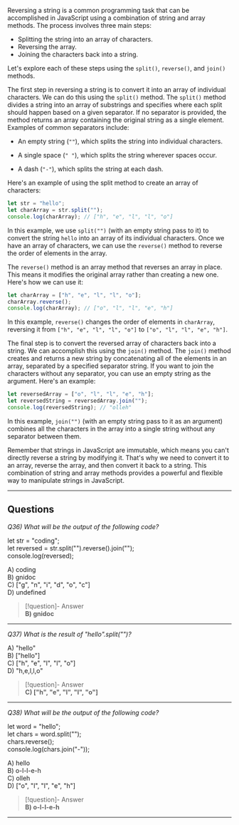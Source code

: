 Reversing a string is a common programming task that can be accomplished in JavaScript using a combination of string and array methods. The process involves three main steps:

*   Splitting the string into an array of characters.
*   Reversing the array.
*   Joining the characters back into a string.

Let's explore each of these steps using the `split()`, `reverse()`, and `join()` methods.

The first step in reversing a string is to convert it into an array of individual characters. We can do this using the `split()` method. The `split()` method divides a string into an array of substrings and specifies where each split should happen based on a given separator. If no separator is provided, the method returns an array containing the original string as a single element. Examples of common separators include:

*   An empty string (`""`), which splits the string into individual characters.
    
*   A single space (`" "`), which splits the string wherever spaces occur.
    
*   A dash (`"-"`), which splits the string at each dash.
    

Here's an example of using the split method to create an array of characters:

```js
let str = "hello";
let charArray = str.split("");
console.log(charArray); // ["h", "e", "l", "l", "o"]
```

In this example, we use `split("")` (with an empty string pass to it) to convert the string `hello` into an array of its individual characters. Once we have an array of characters, we can use the `reverse()` method to reverse the order of elements in the array.

The `reverse()` method is an array method that reverses an array in place. This means it modifies the original array rather than creating a new one. Here's how we can use it:

```js
let charArray = ["h", "e", "l", "l", "o"];
charArray.reverse();
console.log(charArray); // ["o", "l", "l", "e", "h"]
```

In this example, `reverse()` changes the order of elements in `charArray`, reversing it from `["h", "e", "l", "l", "o"]` to `["o", "l", "l", "e", "h"]`.

The final step is to convert the reversed array of characters back into a string. We can accomplish this using the `join()` method. The `join()` method creates and returns a new string by concatenating all of the elements in an array, separated by a specified separator string. If you want to join the characters without any separator, you can use an empty string as the argument. Here's an example:

```js
let reversedArray = ["o", "l", "l", "e", "h"];
let reversedString = reversedArray.join("");
console.log(reversedString); // "olleh"
```

In this example, `join("")` (with an empty string pass to it as an argument) combines all the characters in the array into a single string without any separator between them.

Remember that strings in JavaScript are immutable, which means you can't directly reverse a string by modifying it. That's why we need to convert it to an array, reverse the array, and then convert it back to a string. This combination of string and array methods provides a powerful and flexible way to manipulate strings in JavaScript.

---
## Questions

*Q36) What will be the output of the following code?*

let str = "coding";  
let reversed = str.split("").reverse().join("");  
console.log(reversed);

A) coding  
B) gnidoc  
C) ["g", "n", "i", "d", "o", "c"]  
D) undefined  

> [!question]- Answer  
> **B) gnidoc**

---

*Q37) What is the result of "hello".split("")?*

A) "hello"  
B) ["hello"]  
C) ["h", "e", "l", "l", "o"]  
D) "h,e,l,l,o"  

> [!question]- Answer  
> **C) ["h", "e", "l", "l", "o"]**

---

*Q38) What will be the output of the following code?*

let word = "hello";  
let chars = word.split("");  
chars.reverse();  
console.log(chars.join("-"));

A) hello  
B) o-l-l-e-h  
C) olleh  
D) ["o", "l", "l", "e", "h"]  

> [!question]- Answer  
> **B) o-l-l-e-h**

---